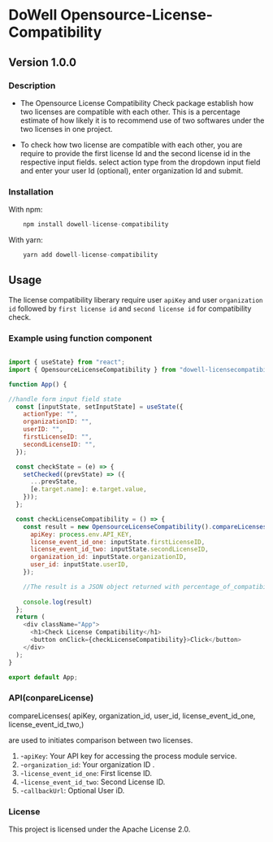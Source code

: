 # DoWell Opensource-License-Compatibility

## Version 1.0.0

### Description

- The Opensource License Compatibility Check package establish how two licenses are compatible with each other. This is a percentage estimate of how likely it is to recommend use of two softwares under the two licenses in one project.

- To check how two license are compatible with each other, you are require to provide the first license Id and the second license id in the respective input fields. select action type from the dropdown input field and enter your user Id (optional), enter organization Id and submit.

### Installation

With npm:

```javascript
    npm install dowell-license-compatibility
```
With yarn:

```javascript
    yarn add dowell-license-compatibility
```


## Usage

The license compatibility liberary require user ```apiKey``` and user ```organization id``` followed by ```first license id``` and  ```second license id``` for compatibility check. 

### Example using function component

```javascript

import { useState} from "react";
import { OpensourceLicenseCompatibility } from "dowell-licensecompatibility";

function App() {

//handle form input field state
  const [inputState, setInputState] = useState({
    actionType: "",
    organizationID: "",
    userID: "",
    firstLicenseID: "",
    secondLicenseID: "",
  });

  const checkState = (e) => {
    setChecked((prevState) => ({
      ...prevState,
      [e.target.name]: e.target.value,
    }));
  };

  const checkLicenseCompatibility = () => {
    const result = new OpensourceLicenseCompatibility().compareLicenses({
      apiKey: process.env.API_KEY,
      license_event_id_one: inputState.firstLicenseID,
      license_event_id_two: inputState.secondLicenseID,
      organization_id: inputState.organizationID,
      user_id: inputState.userID,
    });

    //The result is a JSON object returned with percentage_of_compatibility and other properties which gives a brief description of the licenses compared 
    
    console.log(result)
  };
  return (
    <div className="App">
      <h1>Check License Compatibility</h1>
      <button onClick={checkLicenseCompatibility}>Click</button>
    </div>
  );
}

export default App;

```

### API(conpareLicense)

compareLicenses( 
    apiKey,
    organization_id,
    user_id,
    license_event_id_one,
    license_event_id_two,)

are used to initiates comparison between two licenses.

1. -`apiKey`: Your API key for accessing the process module service.
2. -`organization_id`: Your organization ID .
3. -`license_event_id_one`: First license ID.
4. -`license_event_id_two`: Second License ID.
5. -`callbackUrl`: Optional User iD.


### License

This project is licensed under the Apache License 2.0.
